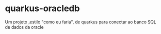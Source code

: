 # quarkus-oracledb
Um projeto ,estilo "como eu faria", de quarkus para conectar ao banco SQL de dados da oracle 
